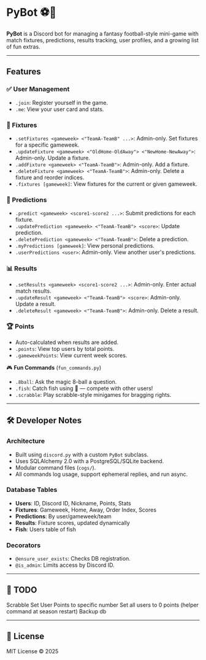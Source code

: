 # PyBot ⚽🤖

**PyBot** is a Discord bot for managing a fantasy football-style mini-game with match fixtures, predictions, results tracking, user profiles, and a growing list of fun extras.

---

## Features

### ✅ User Management

- `.join`: Register yourself in the game.
- `.me`: View your user card and stats.

### 📆 Fixtures

- `.setFixtures <gameweek> <"TeamA-TeamB" ...>`: Admin-only. Set fixtures for a specific gameweek.
- `.updateFixture <gameweek> <"OldHome-OldAway"> <"NewHome-NewAway">`: Admin-only. Update a fixture.
- `.addFixture <gameweek> <"TeamA-TeamB">`: Admin-only. Add a fixture.
- `.deleteFixture <gameweek> <"TeamA-TeamB">`: Admin-only. Delete a fixture and reorder indices.
- `.fixtures [gameweek]`: View fixtures for the current or given gameweek.

### 🔮 Predictions

- `.predict <gameweek> <score1-score2 ...>`: Submit predictions for each fixture.
- `.updatePrediction <gameweek> <"TeamA-TeamB"> <score>`: Update prediction.
- `.deletePrediction <gameweek> <"TeamA-TeamB">`: Delete a prediction.
- `.myPredictions [gameweek]`: View personal predictions.
- `.userPredictions <user>`: Admin-only. View another user's predictions.

### 📊 Results

- `.setResults <gameweek> <score1-score2 ...>`: Admin-only. Enter actual match results.
- `.updateResult <gameweek> <"TeamA-TeamB"> <score>`: Admin-only. Update a result.
- `.deleteResult <gameweek> <"TeamA-TeamB">`: Admin-only. Delete a result.

### 🏆 Points

- Auto-calculated when results are added.
- `.points`: View top users by total points.
- `.gameweekPoints`: View current week scores.

🎮 **Fun Commands** (`fun_commands.py`)

- `.8ball`: Ask the magic 8-ball a question.
- `.fish`: Catch fish using 🎣 — compete with other users!
- `.scrabble`: Play scrabble-style minigames for bragging rights.

---

## 🛠️ Developer Notes

### Architecture

- Built using `discord.py` with a custom `PyBot` subclass.
- Uses SQLAlchemy 2.0 with a PostgreSQL/SQLite backend.
- Modular command files (`cogs/`).
- All commands log usage, support ephemeral replies, and run async.

### Database Tables

- **Users**: ID, Discord ID, Nickname, Points, Stats
- **Fixtures**: Gameweek, Home, Away, Order Index, Scores
- **Predictions**: By user/gameweek/team
- **Results**: Fixture scores, updated dynamically
- **Fish**: Users table of fish

### Decorators

- `@ensure_user_exists`: Checks DB registration.
- `@is_admin`: Limits access by Discord ID.

---

## 🚧 TODO

Scrabble
Set User Points to specific number
Set all users to 0 points (helper command at season restart)
Backup db

---

## 📜 License

MIT License © 2025
